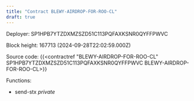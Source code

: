 ```yaml
---
title: "Contract BLEWY-AIRDROP-FOR-ROO-CL"
draft: true
---
```

Deployer: SP1HPB7YTZDXMZSZD51C113PQFAXKSNR0QYFFPWVC


 



Block height: 167713 (2024-09-28T22:02:59.000Z)

Source code: {{<contractref "BLEWY-AIRDROP-FOR-ROO-CL" SP1HPB7YTZDXMZSZD51C113PQFAXKSNR0QYFFPWVC BLEWY-AIRDROP-FOR-ROO-CL>}}

Functions:

* send-stx _private_
